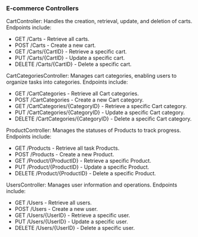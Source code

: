 ### E-commerce Controllers

CartController: Handles the creation, retrieval, update, and deletion of carts. Endpoints include:

* GET /Carts - Retrieve all carts.
* POST /Carts - Create a new cart.
* GET /Carts/{CartID} - Retrieve a specific cart.
* PUT /Carts/{CartID} - Update a specific cart.
* DELETE /Carts/{CartID} - Delete a specific cart.

CartCategoriesController: Manages cart categories, enabling users to organize tasks into categories. Endpoints include:

* GET /CartCategories - Retrieve all Cart categories.
* POST /CartCategories - Create a new Cart category.
* GET /CartCategories/{CategoryID} - Retrieve a specific Cart category.
* PUT /CartCategories/{CategoryID} - Update a specific Cart category.
* DELETE /CartCategories/{CategoryID} - Delete a specific Cart category.

ProductController: Manages the statuses of Products to track progress. Endpoints include:

* GET /Products - Retrieve all task Products.
* POST /Products - Create a new Product.
* GET /Product/{ProductID} - Retrieve a specific Product.
* PUT /Product/{ProductID} - Update a specific Product.
* DELETE /Product/{ProductID} - Delete a specific Product.

UsersController: Manages user information and operations. Endpoints include:

* GET /Users - Retrieve all users.
* POST /Users - Create a new user.
* GET /Users/{UserID} - Retrieve a specific user.
* PUT /Users/{UserID} - Update a specific user.
* DELETE /Users/{UserID} - Delete a specific user.
